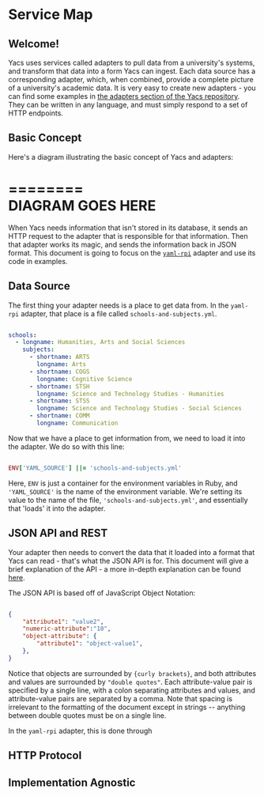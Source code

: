# Service Map

## Welcome!

Yacs uses services called adapters to pull data from a university's systems, and transform that data into a form Yacs can ingest.
Each data source has a corresponding adapter, which, when combined, provide a complete picture of a university's academic data.
It is very easy to create new adapters - you can find some examples in [the adapters section of the Yacs repository][yacs-adapters].
They can be written in any language, and must simply respond to a set of HTTP endpoints.

## Basic Concept
Here's a diagram illustrating the basic concept of Yacs and adapters:

<!-- ![alt-text](../_media/adaptersfig1.png) -->
========  
DIAGRAM GOES HERE  
========  
<!-- TODO: Make diagram -->

When Yacs needs information that isn't stored in its database, it sends an HTTP request to the adapter that is responsible for that information. Then that adapter works its magic, and sends the information back in JSON format. This document is going to focus on the [`yaml-rpi`][yaml-rpi-adapter] adapter and use its code in examples.

## Data Source
The first thing your adapter needs is a place to get data from. In the `yaml-rpi` adapter, that place is a file called `schools-and-subjects.yml`.

```yml

schools:
  - longname: Humanities, Arts and Social Sciences
    subjects:
      - shortname: ARTS
        longname: Arts
      - shortname: COGS
        longname: Cognitive Science
      - shortname: STSH
        longname: Science and Technology Studies - Humanities
      - shortname: STSS
        longname: Science and Technology Studies - Social Sciences
      - shortname: COMM
        longname: Communication

```

Now that we have a place to get information from, we need to load it into the adapter. We do so with this line:

```ruby

ENV['YAML_SOURCE'] ||= 'schools-and-subjects.yml'

```

Here, `ENV` is just a container for the environment variables in Ruby, and `'YAML_SOURCE'` is the name of the environment variable. We're setting its value to the name of the file, `'schools-and-subjects.yml'`, and essentially that 'loads' it into the adapter.

## JSON API and REST
Your adapter then needs to convert the data that it loaded into a format that Yacs can read - that's what the JSON API is for. This document will give a brief explanation of the API - a more in-depth explanation can be found [here][json-api].

The JSON API is based off of JavaScript Object Notation:

```JSON

{
	"attribute1": "value2",
	"numeric-attribute":"10",
	"object-attribute": {
		"attribute1": "object-value1",
	},
}

```

Notice that objects are surrounded by `{curly brackets}`, and both attributes and values are surrounded by `"double quotes"`. Each attribute-value pair is specified by a single line, with a colon separating attributes and values, and attribute-value pairs are separated by a comma. Note that spacing is irrelevant to the formatting of the document except in strings -- anything between double quotes must be on a single line.

In the `yaml-rpi` adapter, this is done through


## HTTP Protocol


## Implementation Agnostic

[yacs-adapters]: https://github.com/YACS-RCOS/yacs/tree/master/adapters
[yaml-rpi-adapter]: https://github.com/YACS-RCOS/yacs/tree/master/adapters/yaml-rpi
[json-api]: http://jsonapi.org/format/
